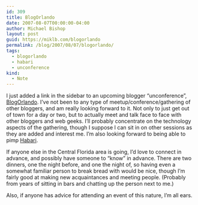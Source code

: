 ```yaml
---
id: 309
title: BlogOrlando
date: 2007-08-07T00:00:00-04:00
author: Michael Bishop
layout: post
guid: https://miklb.com/blogorlando
permalink: /blog/2007/08/07/blogorlando/
tags:
  - blogorlando
  - habari
  - unconference
kind:
  - Note
---
```

<p>I just added a link in the sidebar to an upcoming blogger “unconference”, <a href="http://blogorlando.com">BlogOrlando</a>.  I’ve not been to any type of meetup/conference/gathering of other bloggers, and am really looking forward to it.  Not only to just get out of town for a day or two, but to actually meet and talk face to face with other bloggers and web geeks.  I’ll probably concentrate on the technology aspects of the gathering, though I suppose I can sit in on other sessions as they are added and interest me.  I’m also looking forward to being able to pimp <a href="http://habariproject.org/en/">Habari</a>.</p>

<p>If anyone else in the Central Florida area is going, I’d love to connect in advance, and possibly have someone to “know” in advance.  There are two dinners, one the night before, and one the night of, so having even a somewhat familiar person to break bread with would be nice, though I’m fairly good at making new acquaintances and meeting people.  (Probably from years of sitting in bars and chatting up the person next to me.)</p>

<p>Also, if anyone has advice for attending an event of this nature, I’m all ears.</p>